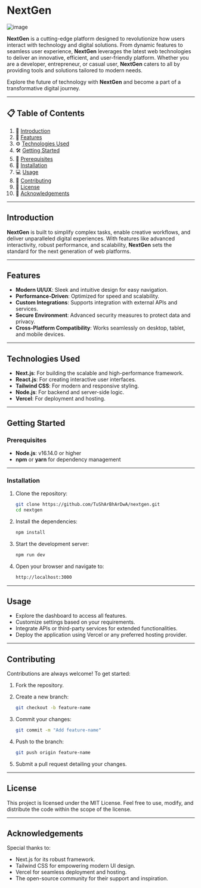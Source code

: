 # NextGen  

![image](https://github.com/user-attachments/assets/cc08c69e-8a7f-425a-9262-4a1b18948b06)


**NextGen** is a cutting-edge platform designed to revolutionize how users interact with technology and digital solutions. From dynamic features to seamless user experience, **NextGen** leverages the latest web technologies to deliver an innovative, efficient, and user-friendly platform. Whether you are a developer, entrepreneur, or casual user, **NextGen** caters to all by providing tools and solutions tailored to modern needs.

Explore the future of technology with **NextGen** and become a part of a transformative digital journey.

---

## 📋 Table of Contents

1. 🚀 [Introduction](#introduction)  
2. 🔋 [Features](#features)  
3. ⚙️ [Technologies Used](#technologies-used)  
4. 🛠️ [Getting Started](#getting-started)  
5. 📝 [Prerequisites](#prerequisites)  
6. 🔧 [Installation](#installation)  
7. 💻 [Usage](#usage)  
8. 🌟 [Contributing](#contributing)  
9. 📝 [License](#license)  
10. 🙏 [Acknowledgements](#acknowledgements)  

---

## Introduction  

**NextGen** is built to simplify complex tasks, enable creative workflows, and deliver unparalleled digital experiences. With features like advanced interactivity, robust performance, and scalability, **NextGen** sets the standard for the next generation of web platforms.  

---

## Features  

- **Modern UI/UX**: Sleek and intuitive design for easy navigation.  
- **Performance-Driven**: Optimized for speed and scalability.  
- **Custom Integrations**: Supports integration with external APIs and services.  
- **Secure Environment**: Advanced security measures to protect data and privacy.  
- **Cross-Platform Compatibility**: Works seamlessly on desktop, tablet, and mobile devices.  

---

## Technologies Used  

- **Next.js**: For building the scalable and high-performance framework.  
- **React.js**: For creating interactive user interfaces.  
- **Tailwind CSS**: For modern and responsive styling.  
- **Node.js**: For backend and server-side logic.  
- **Vercel**: For deployment and hosting.  

---

## Getting Started  

### Prerequisites  

- **Node.js**: v16.14.0 or higher  
- **npm** or **yarn** for dependency management

---

### Installation  

1. Clone the repository:  
   ```bash
   git clone https://github.com/TuShArBhArDwA/nextgen.git
   cd nextgen
2. Install the dependencies:
   ```bash
   npm install
3. Start the development server:
   ```bash
   npm run dev
4. Open your browser and navigate to:
   ```bash
   http://localhost:3000

---
## Usage
- Explore the dashboard to access all features.
- Customize settings based on your requirements.
- Integrate APIs or third-party services for extended functionalities.
- Deploy the application using Vercel or any preferred hosting provider.

---
## Contributing
Contributions are always welcome! To get started:

1. Fork the repository.

2. Create a new branch:
   ```bash
   git checkout -b feature-name
3. Commit your changes:
   ```bash
   git commit -m "Add feature-name"
4. Push to the branch:

   ```bash
   git push origin feature-name
5. Submit a pull request detailing your changes.

---
## License
This project is licensed under the MIT License. Feel free to use, modify, and distribute the code within the scope of the license.

---
## Acknowledgements
Special thanks to:

- Next.js for its robust framework.
- Tailwind CSS for empowering modern UI design.
- Vercel for seamless deployment and hosting.
- The open-source community for their support and inspiration.
